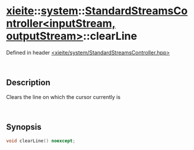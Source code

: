 # [xieite](../../xieite.md)\:\:[system](../../system.md)\:\:[StandardStreamsController\<inputStream, outputStream\>](../StandardStreamsController.md)\:\:clearLine
Defined in header [<xieite/system/StandardStreamsController.hpp>](../../../include/xieite/system/StandardStreamsController.hpp)

&nbsp;

## Description
Clears the line on which the cursor currently is

&nbsp;

## Synopsis
```cpp
void clearLine() noexcept;
```
